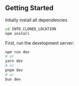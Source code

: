## Getting Started
Intially install all dependencies
```bash
cd INTO_CLONED_LOCATION
npm install
```

First, run the development server:

```bash
npm run dev
# or
yarn dev
# or
pnpm dev
# or
bun dev
```
